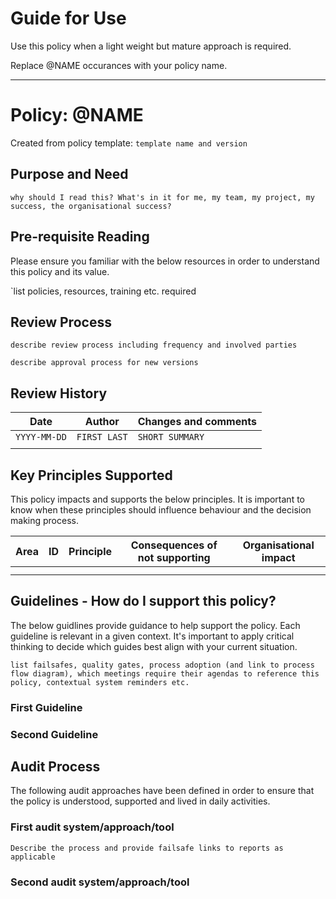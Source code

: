 # Guide for Use

Use this policy when a light weight but mature approach is required.

Replace @NAME occurances with your policy name.

----------------------

# Policy: @NAME

Created from policy template: `template name and version`

## Purpose and Need

`why should I read this? What's in it for me, my team, my project, my success, the organisational success?`

## Pre-requisite Reading

Please ensure you familiar with the below resources in order to understand this policy and its value.

`list policies, resources, training etc. required 

## Review Process

`describe review process including frequency and involved parties`

`describe approval process for new versions`

## Review History

| Date | Author | Changes and comments |
| --- | --- | --- |
| `YYYY-MM-DD` | `FIRST LAST` | `SHORT SUMMARY` |
| | |


## Key Principles Supported

This policy impacts and supports the below principles. It is important to know when these principles should influence behaviour and the decision making process.

| Area | ID | Principle | Consequences of not supporting | Organisational impact |
| --- | --- | --- | --- | --- |
| | | | |
| | | | |

## Guidelines - How do I support this policy?

The below guidlines provide guidance to help support the policy. Each guideline is relevant in a given context. It's important to apply critical thinking to decide which guides best align with your current situation.

`list failsafes, quality gates, process adoption (and link to process flow diagram), which meetings require their agendas to reference this policy, contextual system reminders etc.`

### First Guideline

### Second Guideline


## Audit Process

The following audit approaches have been defined in order to ensure that the policy is understood, supported and lived in daily activities.

### First audit system/approach/tool

`Describe the process and provide failsafe links to reports as applicable`

### Second audit system/approach/tool


